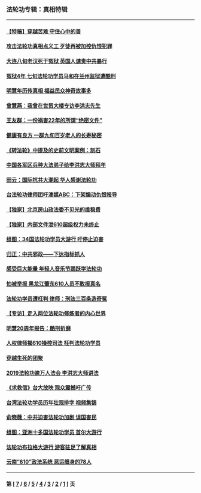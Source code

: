 ### 法轮功专辑：真相特辑
---
#### [【特稿】穿越苦难 守住心中的善](../../pages/nf4389/n13784979.md?12070430) 
#### [攻击法轮功真相点义工 歹徒再被加控仇恨犯罪](../../pages/nf4389/n13601019.md?12070430) 
#### [大连八旬老汉死于冤狱 英国人谴责中共暴行](../../pages/nf4389/n13480118.md?12070430) 
#### [冤狱4年 七旬法轮功学员马和在兰州监狱遭酷刑](../../pages/nf4389/n13304688.md?12070430) 
#### [明慧年历传真相 福益民众神奇故事多](../../pages/nf4389/n13294545.md?12070430) 
#### [曾慧燕：我曾在世贸大楼专访李洪志先生](../../pages/nf4389/n12898729.md?12070430) 
#### [王友群：一份祸害22年的所谓“绝密文件”](../../pages/nf4389/n12871750.md?12070430) 
#### [健康有良方 一群九旬百岁老人的长寿秘密](../../pages/nf4389/n12847475.md?12070430) 
#### [《转法轮》中提及的史前文明案例：刻石](../../pages/nf4389/n12758577.md?12070430) 
#### [中国各军区兵种大法弟子给李洪志大师拜年](../../pages/nf4389/n12750047.md?12070430) 
#### [田云：国际抗共大潮起 华人感谢法轮功](../../pages/nf4389/n12357708.md?12070430) 
#### [台法轮功律师团吁澳媒ABC：下架煽动仇恨报导](../../pages/nf4389/n12279917.md?12070430) 
#### [【独家】北京房山政法委不见光的维稳费](../../pages/nf4389/n12031979.md?12070430) 
#### [【独家】内部文件泄610超级权力未终止](../../pages/nf4389/n12023895.md?12070430) 
#### [组图：34国法轮功学员大游行 吁停止迫害](../../pages/nf4389/n11492658.md?12070430) 
#### [归正：中共邪政——下达指标抓人](../../pages/nf4389/n11474770.md?12070430) 
#### [感受巨大能量 年轻人音乐节踊跃学法轮功](../../pages/nf4389/n11441981.md?12070430) 
#### [怕被举报 黑龙江肇东610人员不敢报真名](../../pages/nf4389/n11436499.md?12070430) 
#### [法轮功学员遭枉判 律师：刑法三百条造奇冤](../../pages/nf4389/n11433943.md?12070430) 
#### [【专访】走入两位法轮功修炼者的内心世界](../../pages/nf4389/n11415623.md?12070430) 
#### [明慧20周年报告：酷刑折磨](../../pages/nf4389/n11387954.md?12070430) 
#### [人权律师揭610操控司法 枉判法轮功学员](../../pages/nf4389/n11313370.md?12070430) 
#### [穿越生死的团聚](../../pages/nf4389/n11258922.md?12070430) 
#### [2019法轮功逾万人法会 李洪志大师讲法](../../pages/nf4389/n11265303.md?12070430) 
#### [《求救信》台大放映 观众震撼吁广传](../../pages/nf4389/n10922251.md?12070430) 
#### [台湾法轮功学员历年壮观排字 视频集锦](../../pages/nf4389/n10878789.md?12070430) 
#### [俞晓薇：中共迫害法轮功加剧 误国害民](../../pages/nf4389/n10859260.md?12070430) 
#### [组图：亚洲十多国法轮功学员 首尔大游行](../../pages/nf4389/n10781149.md?12070430) 
#### [法轮功布拉格大游行 游客驻足了解真相](../../pages/nf4389/n10749360.md?12070430) 
#### [云南“610”政法系统 恶运缠身的78人](../../pages/nf4389/n10747534.md?12070430) 

---
#### 第 [ [7](./7.md?12070430) / [6](./6.md?12070430) / [5](./5.md?12070430) / [4](./4.md?12070430) / [3](./3.md?12070430) / [2](./2.md?12070430) / [1](./1.md?12070430) ] 页

